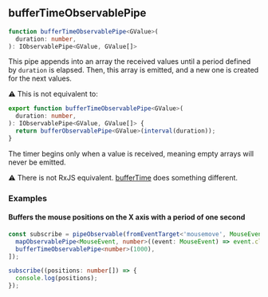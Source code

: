 ## bufferTimeObservablePipe

```ts
function bufferTimeObservablePipe<GValue>(
  duration: number,
): IObservablePipe<GValue, GValue[]>
```

This pipe appends into an array the received values until a period defined by `duration` is elapsed. Then, this array is emitted, and a new
one is created for the next values.

⚠️ This is not equivalent to:

```ts
export function bufferTimeObservablePipe<GValue>(
  duration: number,
): IObservablePipe<GValue, GValue[]> {
  return bufferObservablePipe<GValue>(interval(duration));
}
```

The timer begins only when a value is received, meaning empty arrays will never be emitted.

⚠️ There is not RxJS equivalent. [bufferTime](https://rxjs.dev/api/operators/bufferTime) does something different.

### Examples

#### Buffers the mouse positions on the X axis with a period of one second

```ts
const subscribe = pipeObservable(fromEventTarget<'mousemove', MouseEvent>(window, 'mousemove'), [
  mapObservablePipe<MouseEvent, number>((event: MouseEvent) => event.clientX),
  bufferTimeObservablePipe<number>(1000),
]);

subscribe((positions: number[]) => {
  console.log(positions);
});
```

